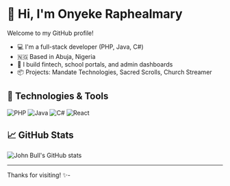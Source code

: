 # 👋 Hi, I'm Onyeke Raphealmary 

Welcome to my GitHub profile!

- 💻 I'm a full-stack developer (PHP, Java, C#)
- 🇳🇬 Based in Abuja, Nigeria
- 🚀 I build fintech, school portals, and admin dashboards
- 📦 Projects: Mandate Technologies, Sacred Scrolls, Church Streamer

## 🔧 Technologies & Tools
![PHP](https://img.shields.io/badge/-PHP-8892BF?style=flat-square&logo=php)
![Java](https://img.shields.io/badge/-Java-007396?style=flat-square&logo=java)
![C#](https://img.shields.io/badge/-C%23-239120?style=flat-square&logo=c-sharp)
![React](https://img.shields.io/badge/-React-61DAFB?style=flat-square&logo=react)

## 📈 GitHub Stats
![John Bull's GitHub stats](https://github-readme-stats.vercel.app/api?username=johnbulldev&show_icons=true&theme=radical)

---

Thanks for visiting! ✨-
